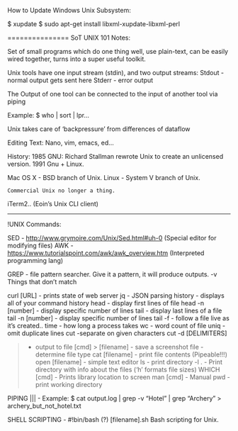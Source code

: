 How to Update Windows Unix Subsystem:

   $ xupdate
   $ sudo apt-get install libxml-xupdate-libxml-perl


===============
SoT UNIX 101 Notes:

Set of small programs which do one thing well, use plain-text, can be easily wired together, turns into a super useful toolkit.

Unix tools have one input stream (stdin), and two output streams:
Stdout - normal output gets sent here
Stderr - error output

The Output of one tool can be connected to the input of another tool via piping

Example: $ who | sort | lpr…

Unix takes care of ‘backpressure’ from differences of dataflow

Editing Text:
	Nano, vim, emacs, ed…

History:
	1985 GNU: Richard Stallman rewrote Unix to create an unlicensed version.
	1991 Gnu + Linux.

Mac OS X - BSD branch of Unix.
	Linux - System V branch of Unix.

	Commercial Unix no longer a thing.

iTerm2.. (Eoin’s Unix CLI client)

-----------

!UNIX Commands:

SED - http://www.grymoire.com/Unix/Sed.html#uh-0 (Special editor for modifying files)
AWK - https://www.tutorialspoint.com/awk/awk_overview.htm (Interpreted programming lang)

GREP - file pattern searcher. Give it a pattern, it will produce outputs.
	-v Things that don’t match

curl [URL] - prints state of web server
jq - JSON parsing
history - displays all of your command history
head - display first lines of file
	head -n [number] - display specific number of lines
tail - display last lines of a file
	tail -n [number] - display specific number of lines
	tail -f - follow a file live as it’s created..
time - how long a process takes
wc - word count of file
uniq - omit duplicate lines
cut -separate on given characters
	cut -d [DELIMITERS]
> - output to file
	[cmd] > [filename] - save a screenshot
file - determine file type
cat [filename] - print file contents (Pipeable!!!)
open [filename] - simple text editor
ls - print directory
-l . - Print directory with info about the files (‘h’ formats file sizes)
WHICH [cmd] - Prints library location to screen
man [cmd] - Manual
pwd - print working directory

PIPING ||| -
	Example: $ cat output.log | grep  -v “Hotel” | grep “Archery” > archery_but_not_hotel.txt

SHELL SCRIPTING -
#!bin/bash (?)
	[filename].sh
	Bash scripting for Unix.
